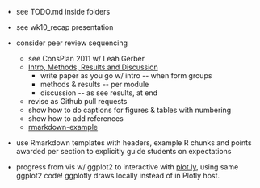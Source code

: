 - see TODO.md inside folders
- see wk10_recap presentation
- consider peer review sequencing
  - see ConsPlan 2011 w/ Leah Gerber
  - [Intro, Methods, Results and Discussion](https://en.wikipedia.org/wiki/IMRAD)
    - write paper as you go w/ intro -- when form groups
    - methods & results -- per module
    - discussion -- as see results, at end
  - revise as Github pull requests
  - show how to do captions for figures & tables with numbering
  - show how to add references
  - [rmarkdown-example](https://github.com/bbest/rmarkdown-example)
- use Rmarkdown templates with headers, example R chunks and points awarded per section to explicitly guide students on expectations

- progress from vis w/ ggplot2 to interactive with [plot.ly](https://plot.ly/ggplot2/), using same ggplot2 code! ggplotly draws locally instead of in Plotly host.
